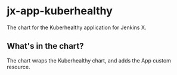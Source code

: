# jx-app-kuberhealthy

The chart for the Kuberhealthy application for Jenkins X.

## What's in the chart?

The chart wraps the Kuberhealthy chart, and adds the App custom resource.
